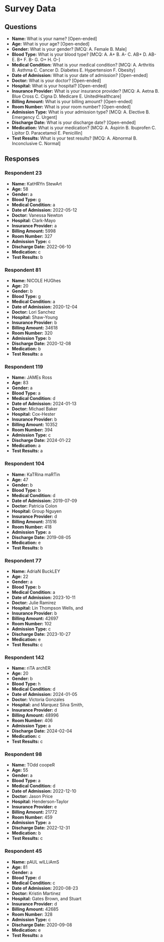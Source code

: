 # Survey Data

## Questions

- **Name:** What is your name? [Open-ended]
- **Age:** What is your age? [Open-ended]
- **Gender:** What is your gender? [MCQ: A. Female B. Male]
- **Blood Type:** What is your blood type? [MCQ: A. A+ B. A- C. AB+ D. AB- E. B+ F. B- G. O+ H. O-]
- **Medical Condition:** What is your medical condition? [MCQ: A. Arthritis B. Asthma C. Cancer D. Diabetes E. Hypertension F. Obesity]
- **Date of Admission:** What is your date of admission? [Open-ended]
- **Doctor:** What is your doctor? [Open-ended]
- **Hospital:** What is your hospital? [Open-ended]
- **Insurance Provider:** What is your insurance provider? [MCQ: A. Aetna B. Blue Cross C. Cigna D. Medicare E. UnitedHealthcare]
- **Billing Amount:** What is your billing amount? [Open-ended]
- **Room Number:** What is your room number? [Open-ended]
- **Admission Type:** What is your admission type? [MCQ: A. Elective B. Emergency C. Urgent]
- **Discharge Date:** What is your discharge date? [Open-ended]
- **Medication:** What is your medication? [MCQ: A. Aspirin B. Ibuprofen C. Lipitor D. Paracetamol E. Penicillin]
- **Test Results:** What is your test results? [MCQ: A. Abnormal B. Inconclusive C. Normal]

## Responses

### Respondent 23

- **Name:** KatHRYn StewArt
- **Age:** 58
- **Gender:** a
- **Blood Type:** g
- **Medical Condition:** a
- **Date of Admission:** 2022-05-12
- **Doctor:** Vanessa Newton
- **Hospital:** Clark-Mayo
- **Insurance Provider:** a
- **Billing Amount:** 5998
- **Room Number:** 327
- **Admission Type:** c
- **Discharge Date:** 2022-06-10
- **Medication:** c
- **Test Results:** b

### Respondent 81

- **Name:** NICOLE HUGhes
- **Age:** 20
- **Gender:** b
- **Blood Type:** g
- **Medical Condition:** a
- **Date of Admission:** 2020-12-04
- **Doctor:** Lori Sanchez
- **Hospital:** Shaw-Young
- **Insurance Provider:** b
- **Billing Amount:** 34618
- **Room Number:** 320
- **Admission Type:** b
- **Discharge Date:** 2020-12-08
- **Medication:** b
- **Test Results:** a

### Respondent 119

- **Name:** JAMEs Ross
- **Age:** 83
- **Gender:** a
- **Blood Type:** a
- **Medical Condition:** d
- **Date of Admission:** 2024-01-13
- **Doctor:** Michael Baker
- **Hospital:** Cox-Hester
- **Insurance Provider:** b
- **Billing Amount:** 10352
- **Room Number:** 394
- **Admission Type:** c
- **Discharge Date:** 2024-01-22
- **Medication:** a
- **Test Results:** a

### Respondent 104

- **Name:** KaTRina maRTin
- **Age:** 47
- **Gender:** b
- **Blood Type:** b
- **Medical Condition:** d
- **Date of Admission:** 2019-07-09
- **Doctor:** Patricia Colon
- **Hospital:** Group Nguyen
- **Insurance Provider:** d
- **Billing Amount:** 31516
- **Room Number:** 418
- **Admission Type:** a
- **Discharge Date:** 2019-08-05
- **Medication:** e
- **Test Results:** b

### Respondent 77

- **Name:** AdriaN BuckLEY
- **Age:** 22
- **Gender:** a
- **Blood Type:** b
- **Medical Condition:** a
- **Date of Admission:** 2023-10-11
- **Doctor:** Julie Ramirez
- **Hospital:** Lin Thompson Wells, and
- **Insurance Provider:** b
- **Billing Amount:** 42697
- **Room Number:** 102
- **Admission Type:** c
- **Discharge Date:** 2023-10-27
- **Medication:** e
- **Test Results:** c

### Respondent 142

- **Name:** riTA archER
- **Age:** 20
- **Gender:** b
- **Blood Type:** h
- **Medical Condition:** d
- **Date of Admission:** 2024-01-05
- **Doctor:** Victoria Gonzales
- **Hospital:** and Marquez Silva Smith,
- **Insurance Provider:** d
- **Billing Amount:** 48996
- **Room Number:** 406
- **Admission Type:** a
- **Discharge Date:** 2024-02-04
- **Medication:** c
- **Test Results:** c

### Respondent 98

- **Name:** TOdd coopeR
- **Age:** 55
- **Gender:** a
- **Blood Type:** a
- **Medical Condition:** d
- **Date of Admission:** 2022-12-10
- **Doctor:** Jason Price
- **Hospital:** Henderson-Taylor
- **Insurance Provider:** e
- **Billing Amount:** 21772
- **Room Number:** 459
- **Admission Type:** a
- **Discharge Date:** 2022-12-31
- **Medication:** b
- **Test Results:** c

### Respondent 45

- **Name:** pAUL wILLiAmS
- **Age:** 81
- **Gender:** a
- **Blood Type:** d
- **Medical Condition:** c
- **Date of Admission:** 2020-08-23
- **Doctor:** Kristin Martinez
- **Hospital:** Gates Brown, and Stuart
- **Insurance Provider:** d
- **Billing Amount:** 42685
- **Room Number:** 328
- **Admission Type:** c
- **Discharge Date:** 2020-09-08
- **Medication:** e
- **Test Results:** a

